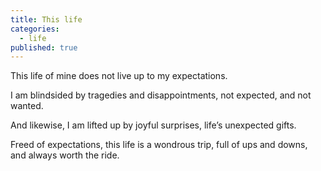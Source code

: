 ```yaml
---
title: This life
categories:
  - life
published: true
---
```


This life of mine
does not live up
to my expectations.

I am blindsided
by tragedies
and disappointments,
not expected,
and not wanted.

And likewise,
I am lifted up
by joyful surprises,
life’s unexpected gifts.

Freed of expectations,
this life is a wondrous trip,
full of ups and downs,
and always
worth the ride.
